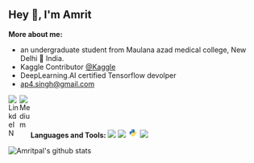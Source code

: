 
## Hey 👋, I'm Amrit

**More about me:**
- an undergraduate student from Maulana azad medical college, New Delhi 🚀 India.
- Kaggle Contributor [@Kaggle](https://www.kaggle.com/amritpal333)
- DeepLearning.AI certified Tensorflow devolper
- ap4.singh@gmail.com

<a href="https://twitter.com/DrAmrit_pal">

<a href="https://www.linkedin.com/in/amritpal-singh-38284315a/">
  <img align="left" alt="LinkdeIN" width="22px" src="https://cdn.jsdelivr.net/npm/simple-icons@v3/icons/linkedin.svg" />
</a>
<a href="https://medium.com/@Amritpal001">
  <img align="left" alt="Medium" width="22px" src="https://cdn.jsdelivr.net/npm/simple-icons@v3/icons/medium.svg" />
</a>
<br />


<br />
&nbsp;

<br>


**Languages and Tools:**
<code><img height="20" src="https://github.com/chiragsamal/Pothole-Detection/blob/master/Images/Tensorflow_logo.svg.png"></code>
<code><img height="20" src="https://github.com/chiragsamal/Pothole-Detection/blob/master/Images/pytorch.jpeg"></code>
<code><img height="20" src="https://raw.githubusercontent.com/github/explore/80688e429a7d4ef2fca1e82350fe8e3517d3494d/topics/python/python.png"></code>
<code><img height="20" src="https://github.com/chiragsamal/Pothole-Detection/blob/master/Images/Rlogo.png"></code>



![Amritpal's github stats](https://github-readme-stats.vercel.app/api?username=amritpal-001&show_icons=true&hide_border=true)


